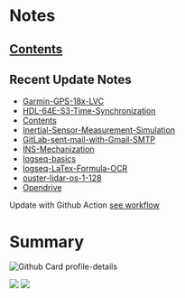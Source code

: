 <!--
**dino920135/dino920135** is a ✨ _special_ ✨ repository because its `README.md` (this file) appears on your GitHub profile.
-->
<!-- # About me -->
# Notes
## [Contents](https://dino920135.github.io/Notes/#/page/contents)
## Recent Update Notes
<!-- BLOG-POST-LIST:START -->
- [Garmin-GPS-18x-LVC](https://dino920135.github.io/Notes//#/page/Garmin-GPS-18x-LVC)
- [HDL-64E-S3-Time-Synchronization](https://dino920135.github.io/Notes//#/page/HDL-64E-S3-Time-Synchronization)
- [Contents](https://dino920135.github.io/Notes//#/page/Contents)
- [Inertial-Sensor-Measurement-Simulation](https://dino920135.github.io/Notes//#/page/Inertial-Sensor-Measurement-Simulation)
- [GitLab-sent-mail-with-Gmail-SMTP](https://dino920135.github.io/Notes//#/page/GitLab-sent-mail-with-Gmail-SMTP)
- [INS-Mechanization](https://dino920135.github.io/Notes//#/page/INS-Mechanization)
- [logseq-basics](https://dino920135.github.io/Notes//#/page/logseq-basics)
- [logseq-LaTex-Formula-OCR](https://dino920135.github.io/Notes//#/page/logseq-LaTex-Formula-OCR)
- [ouster-lidar-os-1-128](https://dino920135.github.io/Notes//#/page/ouster-lidar-os-1-128)
- [Opendrive](https://dino920135.github.io/Notes//#/page/Opendrive)
<!-- BLOG-POST-LIST:END -->

Update with Github Action [see workflow](https://github.com/dino920135/dino920135/tree/main/.github/workflows)

# Summary
![Github Card profile-details](http://github-profile-summary-cards.vercel.app/api/cards/profile-details?username=dino920135&theme=github_dark)

![](http://github-profile-summary-cards.vercel.app/api/cards/stats?username=dino920135&theme=github_dark) ![](http://github-profile-summary-cards.vercel.app/api/cards/repos-per-language?username=dino920135&theme=github_dark)
